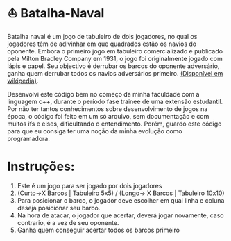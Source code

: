 # ⛵ Batalha-Naval

Batalha naval é um jogo de tabuleiro de dois jogadores, no qual os jogadores têm de adivinhar em que quadrados estão os 
navios do oponente. Embora o primeiro jogo em tabuleiro comercializado e publicado pela Milton Bradley Company em 1931,
o jogo foi originalmente jogado com lápis e papel. Seu objectivo é derrubar os barcos do oponente adversário, ganha quem 
derrubar todos os navios adversários primeiro. [(Disponível em wikipedia)](https://pt.wikipedia.org/wiki/Batalha_naval_(jogo)).

Desenvolvi este código bem no começo da minha faculdade com a linguagem c++, durante o período fase trainee de uma extensão estudantil. Por não ter tantos conhecimentos sobre desenvolvimento de jogos na época, o código foi feito em um só arquivo, sem documentação e com muitos ifs e elses, dificultando o entendimento. Porém, guardo este código para que eu consiga ter uma noção da minha evolução como programadora.

# Instruções:

1) Este é um jogo para ser jogado por dois jogadores
2) (Curto->X Barcos | Tabuleiro 5x5) / (Longo-> X Barcos | Tabuleiro 10x10)
3) Para posicionar o barco, o jogador deve escolher em qual linha e coluna deseja posicionar seu barco.
4) Na hora de atacar, o jogador que acertar, deverá jogar novamente, caso contrario, é a vez de seu oponente.
5) Ganha quem conseguir acertar todos os barcos primeiro
